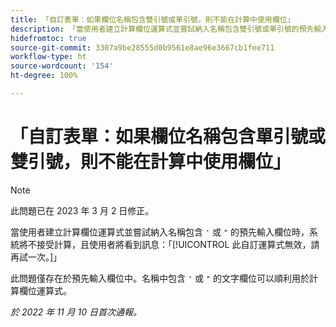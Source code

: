 ```yaml
---
title: 「自訂表單：如果欄位名稱包含雙引號或單引號，則不能在計算中使用欄位」
description: 「當使用者建立計算欄位運算式並嘗試納入名稱包含雙引號或單引號的預先輸入欄位時，系統將不接受計算，且使用者將看到訊息：此自訂運算式無效，請再試一次。」
hidefromtoc: true
source-git-commit: 3307a9be28555d0b9561e8ae96e3667cb1fee711
workflow-type: ht
source-wordcount: '154'
ht-degree: 100%

---
```



# 「自訂表單：如果欄位名稱包含單引號或雙引號，則不能在計算中使用欄位」

>[!NOTE]
>
>此問題已在 2023 年 3 月 2 日修正。

當使用者建立計算欄位運算式並嘗試納入名稱包含 `'` 或 `"` 的預先輸入欄位時，系統將不接受計算，且使用者將看到訊息：「[!UICONTROL 此自訂運算式無效，請再試一次。]」

此問題僅存在於預先輸入欄位中。名稱中包含 `'` 或 `"` 的文字欄位可以順利用於計算欄位運算式。

_於 2022 年 11 月 10 日首次通報。_

